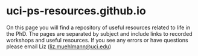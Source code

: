 # uci-ps-resources.github.io
On this page you will find a repository of useful resources related to life in the PhD. The pages are separated by subject and include links to recorded workshops and useful resources.  If you see any errors or have questions please email Liz (liz.muehlmann@uci.edu)

